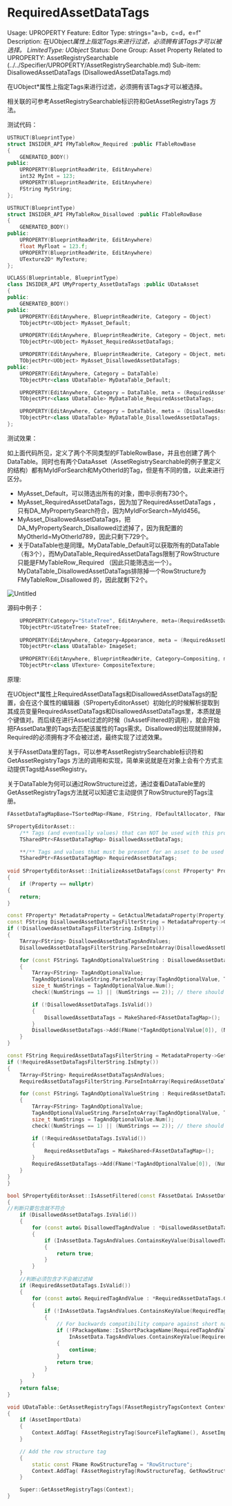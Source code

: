 # RequiredAssetDataTags

Usage: UPROPERTY
Feature: Editor
Type: strings="a=b，c=d，e=f"
Description: 在UObject*属性上指定Tags来进行过滤，必须拥有该Tags才可以被选择。
LimitedType: UObject*
Status: Done
Group: Asset Property
Related to UPROPERTY: AssetRegistrySearchable (../../Specifier/UPROPERTY/AssetRegistrySearchable.md)
Sub-item: DisallowedAssetDataTags (DisallowedAssetDataTags.md)

在UObject*属性上指定Tags来进行过滤，必须拥有该Tags才可以被选择。

相关联的可参考AssetRegistrySearchable标识符和GetAssetRegistryTags 方法。

测试代码：

```cpp
USTRUCT(BlueprintType)
struct INSIDER_API FMyTableRow_Required :public FTableRowBase
{
	GENERATED_BODY()
public:
	UPROPERTY(BlueprintReadWrite, EditAnywhere)
	int32 MyInt = 123;
	UPROPERTY(BlueprintReadWrite, EditAnywhere)
	FString MyString;
};

USTRUCT(BlueprintType)
struct INSIDER_API FMyTableRow_Disallowed :public FTableRowBase
{
	GENERATED_BODY()
public:
	UPROPERTY(BlueprintReadWrite, EditAnywhere)
	float MyFloat = 123.f;
	UPROPERTY(BlueprintReadWrite, EditAnywhere)
	UTexture2D* MyTexture;
};

UCLASS(Blueprintable, BlueprintType)
class INSIDER_API UMyProperty_AssetDataTags :public UDataAsset
{
public:
	GENERATED_BODY()
public:
	UPROPERTY(EditAnywhere, BlueprintReadWrite, Category = Object)
	TObjectPtr<UObject> MyAsset_Default;

	UPROPERTY(EditAnywhere, BlueprintReadWrite, Category = Object, meta = (RequiredAssetDataTags = "MyIdForSearch=MyId456"))
	TObjectPtr<UObject> MyAsset_RequiredAssetDataTags;

	UPROPERTY(EditAnywhere, BlueprintReadWrite, Category = Object, meta = (DisallowedAssetDataTags = "MyOtherId=MyOtherId789"))
	TObjectPtr<UObject> MyAsset_DisallowedAssetDataTags;
public:
	UPROPERTY(EditAnywhere, Category = DataTable)
	TObjectPtr<class UDataTable> MyDataTable_Default;

	UPROPERTY(EditAnywhere, Category = DataTable, meta = (RequiredAssetDataTags = "RowStructure=/Script/Insider.MyTableRow_Required"))
	TObjectPtr<class UDataTable> MyDataTable_RequiredAssetDataTags;

	UPROPERTY(EditAnywhere, Category = DataTable, meta = (DisallowedAssetDataTags = "RowStructure=/Script/Insider.MyTableRow_Disallowed"))
	TObjectPtr<class UDataTable> MyDataTable_DisallowedAssetDataTags;
};
```

测试效果：

如上面代码所见，定义了两个不同类型的FTableRowBase，并且也创建了两个DataTable。同时也有两个DataAsset（AssetRegistrySearchable的例子里定义的结构）都有MyIdForSearch和MyOtherId的Tag，但是有不同的值，以此来进行区分。

- MyAsset_Default，可以筛选出所有的对象，图中示例有730个。
- MyAsset_RequiredAssetDataTags，因为加了RequiredAssetDataTags ，只有DA_MyPropertySearch符合，因为MyIdForSearch=MyId456。
- MyAsset_DisallowedAssetDataTags，把DA_MyPropertySearch_Disallowed过滤掉了，因为我配置的MyOtherId=MyOtherId789，因此只剩下729个。
- 关于DataTable也是同理。MyDataTable_Default可以获取所有的DataTable（有3个），而MyDataTable_RequiredAssetDataTags限制了RowStructure只能是FMyTableRow_Required （因此只能筛选出一个）。MyDataTable_DisallowedAssetDataTags排除掉一个RowStructure为FMyTableRow_Disallowed 的，因此就剩下2个。

![Untitled](RequiredAssetDataTags/Untitled.png)

源码中例子：

```cpp
	UPROPERTY(Category="StateTree", EditAnywhere, meta=(RequiredAssetDataTags="Schema=/Script/MassAIBehavior.MassStateTreeSchema"))
	TObjectPtr<UStateTree> StateTree;
	
	UPROPERTY(EditAnywhere, Category=Appearance, meta = (RequiredAssetDataTags = "RowStructure=/Script/UMG.RichImageRow"))
	TObjectPtr<class UDataTable> ImageSet;

	UPROPERTY(EditAnywhere, BlueprintReadWrite, Category=Compositing, meta = (AllowPrivateAccess, RequiredAssetDataTags = "IsSourceValid=True"), Setter = SetCompositeTexture, Getter = GetCompositeTexture)
	TObjectPtr<class UTexture> CompositeTexture;
```

原理:

在UObject*属性上RequiredAssetDataTags和DisallowedAssetDataTags的配置，会在这个属性的编辑器（SPropertyEditorAsset）初始化的时候解析提取到其成员变量RequiredAssetDataTags和DisallowedAssetDataTags里，本质就是个键值对。而后续在进行Asset过滤的时候（IsAssetFiltered的调用），就会开始把FAssetData里的Tags去匹配该属性的Tags需求。Disallowed的出现就排除掉，Required的必须拥有才不会被过滤，最终实现了过滤效果。

关于FAssetData里的Tags，可以参考AssetRegistrySearchable标识符和GetAssetRegistryTags 方法的调用和实现，简单来说就是在对象上会有个方式主动提供Tags给AssetRegistry。

关于DataTable为何可以通过RowStructure过滤，通过查看DataTable里的GetAssetRegistryTags方法就可以知道它主动提供了RowStructure的Tags注册。

```cpp
FAssetDataTagMapBase=TSortedMap<FName, FString, FDefaultAllocator, FNameFastLess>; 

SPropertyEditorAsset::
	/** Tags (and eventually values) that can NOT be used with this property */
	TSharedPtr<FAssetDataTagMap> DisallowedAssetDataTags;

	**/** Tags and values that must be present for an asset to be used with this property */
	TSharedPtr<FAssetDataTagMap> RequiredAssetDataTags;
	
void SPropertyEditorAsset::InitializeAssetDataTags(const FProperty* Property)
{
	if (Property == nullptr)
{
	return;
}

const FProperty* MetadataProperty = GetActualMetadataProperty(Property);
const FString DisallowedAssetDataTagsFilterString = MetadataProperty->GetMetaData("DisallowedAssetDataTags");
if (!DisallowedAssetDataTagsFilterString.IsEmpty())
{
	TArray<FString> DisallowedAssetDataTagsAndValues;
	DisallowedAssetDataTagsFilterString.ParseIntoArray(DisallowedAssetDataTagsAndValues, TEXT(","), true);

	for (const FString& TagAndOptionalValueString : DisallowedAssetDataTagsAndValues)
	{
		TArray<FString> TagAndOptionalValue;
		TagAndOptionalValueString.ParseIntoArray(TagAndOptionalValue, TEXT("="), true);
		size_t NumStrings = TagAndOptionalValue.Num();
		check((NumStrings == 1) || (NumStrings == 2)); // there should be a single '=' within a tag/value pair

		if (!DisallowedAssetDataTags.IsValid())
		{
			DisallowedAssetDataTags = MakeShared<FAssetDataTagMap>();
		}
		DisallowedAssetDataTags->Add(FName(*TagAndOptionalValue[0]), (NumStrings > 1) ? TagAndOptionalValue[1] : FString());
	}
}

const FString RequiredAssetDataTagsFilterString = MetadataProperty->GetMetaData("RequiredAssetDataTags");
if (!RequiredAssetDataTagsFilterString.IsEmpty())
{
	TArray<FString> RequiredAssetDataTagsAndValues;
	RequiredAssetDataTagsFilterString.ParseIntoArray(RequiredAssetDataTagsAndValues, TEXT(","), true);

	for (const FString& TagAndOptionalValueString : RequiredAssetDataTagsAndValues)
	{
		TArray<FString> TagAndOptionalValue;
		TagAndOptionalValueString.ParseIntoArray(TagAndOptionalValue, TEXT("="), true);
		size_t NumStrings = TagAndOptionalValue.Num();
		check((NumStrings == 1) || (NumStrings == 2)); // there should be a single '=' within a tag/value pair

		if (!RequiredAssetDataTags.IsValid())
		{
			RequiredAssetDataTags = MakeShared<FAssetDataTagMap>();
		}
		RequiredAssetDataTags->Add(FName(*TagAndOptionalValue[0]), (NumStrings > 1) ? TagAndOptionalValue[1] : FString());
	}
}
}

bool SPropertyEditorAsset::IsAssetFiltered(const FAssetData& InAssetData)
{
//判断只要包含就不符合
	if (DisallowedAssetDataTags.IsValid())
	{
		for (const auto& DisallowedTagAndValue : *DisallowedAssetDataTags.Get())
		{
			if (InAssetData.TagsAndValues.ContainsKeyValue(DisallowedTagAndValue.Key, DisallowedTagAndValue.Value))
			{
				return true;
			}
		}
	}
	//判断必须包含才不会被过滤掉
	if (RequiredAssetDataTags.IsValid())
	{
		for (const auto& RequiredTagAndValue : *RequiredAssetDataTags.Get())
		{
			if (!InAssetData.TagsAndValues.ContainsKeyValue(RequiredTagAndValue.Key, RequiredTagAndValue.Value))
			{
				// For backwards compatibility compare against short name version of the tag value.
				if (!FPackageName::IsShortPackageName(RequiredTagAndValue.Value) &&
					InAssetData.TagsAndValues.ContainsKeyValue(RequiredTagAndValue.Key, FPackageName::ObjectPathToObjectName(RequiredTagAndValue.Value)))
				{
					continue;
				}
				return true;
			}
		}
	}
	return false;
}

void UDataTable::GetAssetRegistryTags(FAssetRegistryTagsContext Context) const
{
	if (AssetImportData)
	{
		Context.AddTag( FAssetRegistryTag(SourceFileTagName(), AssetImportData->GetSourceData().ToJson(), FAssetRegistryTag::TT_Hidden) );
	}

	// Add the row structure tag
	{
		static const FName RowStructureTag = "RowStructure";
		Context.AddTag( FAssetRegistryTag(RowStructureTag, GetRowStructPathName().ToString(), FAssetRegistryTag::TT_Alphabetical) );
	}

	Super::GetAssetRegistryTags(Context);
}

```